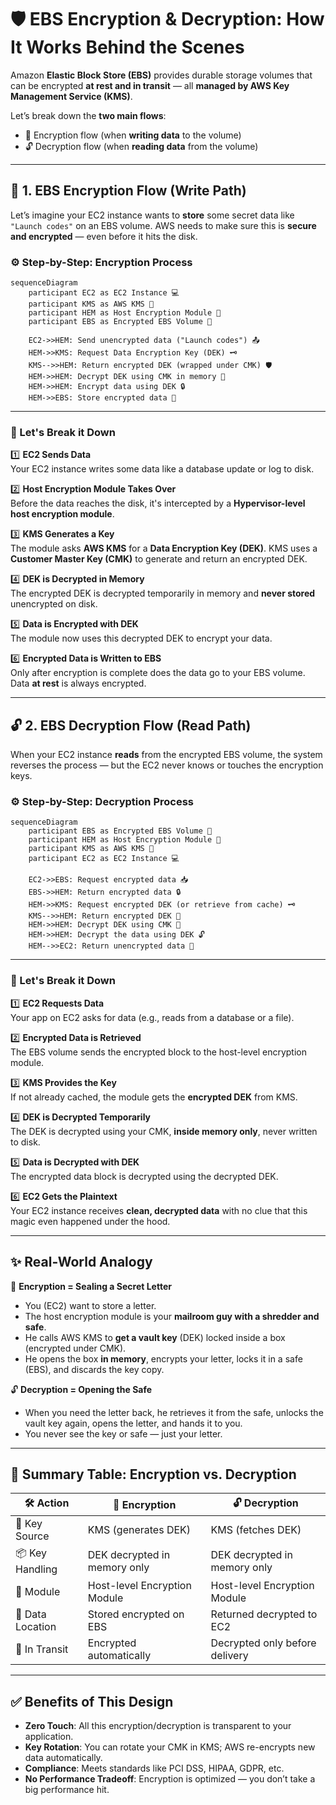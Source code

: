 # 🛡️ **EBS Encryption & Decryption: How It Works Behind the Scenes**

Amazon **Elastic Block Store (EBS)** provides durable storage volumes that can be encrypted **at rest and in transit** — all **managed by AWS Key Management Service (KMS)**.

Let’s break down the **two main flows**:

- 🔐 Encryption flow (when **writing data** to the volume)
- 🔓 Decryption flow (when **reading data** from the volume)

---

## 🔐 **1. EBS Encryption Flow (Write Path)**

Let’s imagine your EC2 instance wants to **store** some secret data like `"Launch codes"` on an EBS volume. AWS needs to make sure this is **secure and encrypted** — even before it hits the disk.

### ⚙️ Step-by-Step: Encryption Process

```mermaid
sequenceDiagram
    participant EC2 as EC2 Instance 💻
    participant KMS as AWS KMS 🔑
    participant HEM as Host Encryption Module 🧠
    participant EBS as Encrypted EBS Volume 💽

    EC2->>HEM: Send unencrypted data ("Launch codes") 📤
    HEM->>KMS: Request Data Encryption Key (DEK) 🗝️
    KMS-->>HEM: Return encrypted DEK (wrapped under CMK) 🛡️
    HEM->>HEM: Decrypt DEK using CMK in memory 🧠
    HEM->>HEM: Encrypt data using DEK 🔒
    HEM->>EBS: Store encrypted data 💽
```

---

### 🧠 Let's Break it Down

1️⃣ **EC2 Sends Data**  
Your EC2 instance writes some data like a database update or log to disk.

2️⃣ **Host Encryption Module Takes Over**  
Before the data reaches the disk, it's intercepted by a **Hypervisor-level host encryption module**.

3️⃣ **KMS Generates a Key**  
The module asks **AWS KMS** for a **Data Encryption Key (DEK)**. KMS uses a **Customer Master Key (CMK)** to generate and return an encrypted DEK.

4️⃣ **DEK is Decrypted in Memory**  
The encrypted DEK is decrypted temporarily in memory and **never stored** unencrypted on disk.

5️⃣ **Data is Encrypted with DEK**  
The module now uses this decrypted DEK to encrypt your data.

6️⃣ **Encrypted Data is Written to EBS**  
Only after encryption is complete does the data go to your EBS volume. Data **at rest** is always encrypted.

---

## 🔓 **2. EBS Decryption Flow (Read Path)**

When your EC2 instance **reads** from the encrypted EBS volume, the system reverses the process — but the EC2 never knows or touches the encryption keys.

### ⚙️ Step-by-Step: Decryption Process

```mermaid
sequenceDiagram
    participant EBS as Encrypted EBS Volume 💽
    participant HEM as Host Encryption Module 🧠
    participant KMS as AWS KMS 🔑
    participant EC2 as EC2 Instance 💻

    EC2->>EBS: Request encrypted data 📥
    EBS->>HEM: Return encrypted data 🔒
    HEM->>KMS: Request encrypted DEK (or retrieve from cache) 🗝️
    KMS-->>HEM: Return encrypted DEK 🔐
    HEM->>HEM: Decrypt DEK using CMK 🧠
    HEM->>HEM: Decrypt the data using DEK 🔓
    HEM-->>EC2: Return unencrypted data 📄
```

---

### 🧠 Let's Break it Down

1️⃣ **EC2 Requests Data**  
Your app on EC2 asks for data (e.g., reads from a database or a file).

2️⃣ **Encrypted Data is Retrieved**  
The EBS volume sends the encrypted block to the host-level encryption module.

3️⃣ **KMS Provides the Key**  
If not already cached, the module gets the **encrypted DEK** from KMS.

4️⃣ **DEK is Decrypted Temporarily**  
The DEK is decrypted using your CMK, **inside memory only**, never written to disk.

5️⃣ **Data is Decrypted with DEK**  
The encrypted data block is decrypted using the decrypted DEK.

6️⃣ **EC2 Gets the Plaintext**  
Your EC2 instance receives **clean, decrypted data** with no clue that this magic even happened under the hood.

---

## ✨ Real-World Analogy

🔐 **Encryption = Sealing a Secret Letter**

- You (EC2) want to store a letter.
- The host encryption module is your **mailroom guy with a shredder and safe**.
- He calls AWS KMS to **get a vault key** (DEK) locked inside a box (encrypted under CMK).
- He opens the box **in memory**, encrypts your letter, locks it in a safe (EBS), and discards the key copy.

🔓 **Decryption = Opening the Safe**

- When you need the letter back, he retrieves it from the safe, unlocks the vault key again, opens the letter, and hands it to you.
- You never see the key or safe — just your letter.

---

## 🧩 Summary Table: Encryption vs. Decryption

| 🛠️ Action        | 🔐 Encryption                | 🔓 Decryption                  |
| ---------------- | ---------------------------- | ------------------------------ |
| 🔑 Key Source    | KMS (generates DEK)          | KMS (fetches DEK)              |
| 📦 Key Handling  | DEK decrypted in memory only | DEK decrypted in memory only   |
| 🧠 Module        | Host-level Encryption Module | Host-level Encryption Module   |
| 💽 Data Location | Stored encrypted on EBS      | Returned decrypted to EC2      |
| 📡 In Transit    | Encrypted automatically      | Decrypted only before delivery |

---

## ✅ Benefits of This Design

- **Zero Touch**: All this encryption/decryption is transparent to your application.
- **Key Rotation**: You can rotate your CMK in KMS; AWS re-encrypts new data automatically.
- **Compliance**: Meets standards like PCI DSS, HIPAA, GDPR, etc.
- **No Performance Tradeoff**: Encryption is optimized — you don’t take a big performance hit.
